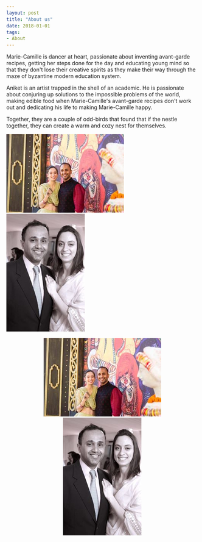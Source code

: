 ```yaml
---
layout: post
title: "About us"
date: 2018-01-01
tags: 
- About
---
```


Marie-Camille is dancer at heart, passionate about inventing avant-garde recipes, getting her steps done for the day and educating young mind so that they don't lose their creative spirits as they make their way through the maze of byzantine modern education system.

Aniket is an artist trapped in the shell of an academic. He is passionate about conjuring up solutions to the impossible problems of the world, making edible food when Marie-Camille's avant-garde recipes don't work out and dedicating his life to making Marie-Camille happy.

Together, they are a couple of odd-birds that found that if the nestle together, they can create a warm and cozy nest for themselves.


![Mahi and Aniket](../pictures/manda2.jpg)
![Mahi and Aniket](../pictures/manda1.jpg)


<p align="center">
  <img src="../pictures/manda2.jpg">
  <img src="../pictures/manda1.jpg">
</p>